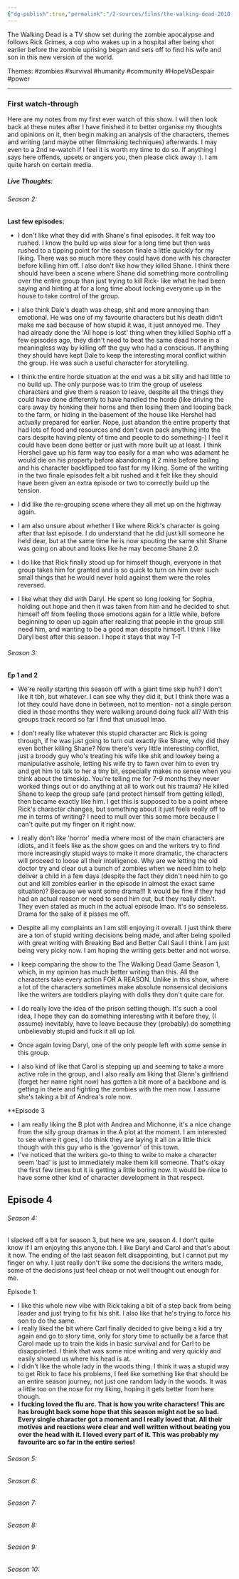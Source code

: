 ```yaml
---
{"dg-publish":true,"permalink":"/2-sources/films/the-walking-dead-2010-2022/","title":"The Walking Dead","tags":["mediaDB/tv/series","tvshow"],"created":"2025-08-08T10:30:51.688+10:00","updated":"2025-10-19T12:41:21.542+11:00"}
---
```


The Walking Dead is a TV show set during the zombie apocalypse and follows Rick Grimes, a cop who wakes up in a hospital after being shot earlier before the zombie uprising began and sets off to find his wife and son in this new version of the world. 

Themes: #zombies #survival #humanity #community #HopeVsDespair #power 


<hr>

### First watch-through
Here are my notes from my first ever watch of this show. I will then look back at these notes after I have finished it to better organise my thoughts and opinions on it, then begin making an analysis of the characters, themes and writing (and maybe other filmmaking techniques) afterwards. I may even to a 2nd re-watch if I feel it is worth my time to do so. 
If anything I says here offends, upsets or angers you, then please click away :). I am quite harsh on certain media. 
##### Live Thoughts:
###### Season 2:
**Last few episodes:**
- I don't like what they did with Shane's final episodes. It felt way too rushed. I know the build up was slow for a long time but then was rushed to a tipping point for the season finale a little quickly for my liking. There was so much more they could have done with his character before killing him off. I also don't like how they killed Shane. I think there should have been a scene where Shane did something more controlling over the entire group than just trying to kill Rick- like what he had been saying and hinting at for a long time about locking everyone up in the house to take control of the group. 
  
- I also think Dale's death was cheap, shit and more annoying than emotional. He was one of my favourite characters but his death didn't make me sad because of how stupid it was, it just annoyed me. They had already done the 'All hope is lost' thing when they killed Sophia off a few episodes ago, they didn't need to beat the same dead horse in a meaningless way by killing off the guy who had a conscious. If anything they should have kept Dale to keep the interesting moral conflict within the group. He was such a useful character for storytelling.
  
- I think the entire horde situation at the end was a bit silly and had little to no build up. The only purpose was to trim the group of useless characters and give them a reason to leave, despite all the things they could have done differently to have handled the horde (like driving the cars away by honking their horns and then losing them and looping back to the farm, or hiding in the basement of the house like Hershel had actually prepared for earlier. Nope, just abandon the entire property that had lots of food and resources and don't even pack anything into the cars despite having plenty of time and people to do something-) I feel it could have been done better or just with more built up at least. I think Hershel gave up his farm way too easily for a man who was adamant he would die on his property before abandoning it 2 mins before bailing and his character backflipped too fast for my liking. Some of the writing in the two finale episodes felt a bit rushed and it felt like they should have been given an extra episode or two to correctly build up the tension.
  
- I did like the re-grouping scene where they all met up on the highway again.
  
- I am also unsure about whether I like where Rick's character is going after that last episode. I do understand that he did just kill someone he held dear, but at the same time he is now spouting the same shit Shane was going on about and looks like he may become Shane 2.0.
  
- I do like that Rick finally stood up for himself though, everyone in that group takes him for granted and is so quick to turn on him over such small things that he would never hold against them were the roles reversed.
  
- I like what they did with Daryl. He spent so long looking for Sophia, holding out hope and then it was taken from him and he decided to shut himself off from feeling those emotions again for a little while, before beginning to open up again after realizing that people in the group still need him, and wanting to be a good man despite himself. I think I like Daryl best after this season. I hope it stays that way T-T 

###### Season 3:
**Ep 1 and 2**
- We're really starting this season off with a giant time skip huh? I don't like it tbh, but whatever. I can see why they did it, but I think there was a lot they could have done in between, not to mention- not a single person died in those months they were walking around doing fuck all? With this groups track record so far I find that unusual lmao. 
  
- I don't really like whatever this stupid character arc Rick is going through, if he was just going to turn out exactly like Shane, why did they even bother killing Shane? Now there's very little interesting conflict, just a broody guy who's treating his wife like shit and lowkey being a manipulative asshole, letting his wife try to fawn over him to even try and get him to talk to her a tiny bit, especially makes no sense when you think about the timeskip. You're telling me for 7-9 months they never worked things out or do anything at all to work out his trauma? He killed Shane to keep the group safe (and protect himself from getting killed), then became exactly like him. I get this is supposed to be a point where Rick's character changes, but something about it just feels really off to me in terms of writing? I need to mull over this some more because I can't quite put my finger on it right now.
  
- I really don't like 'horror' media where most of the main characters are idiots, and it feels like as the show goes on and the writers try to find more increasingly stupid ways to make it more dramatic, the characters will proceed to loose all their intelligence. Why are we letting the old doctor try and clear out a bunch of zombies when we need him to help deliver a child in a few days (despite the fact they didn't need him to go out and kill zombies earlier in the episode in almost the exact same situation)? Because we want some drama!!! It would be fine if they had had an actual reason or need to send him out, but they really didn't. They even stated as much in the actual episode lmao. It's so senseless. Drama for the sake of it pisses me off.
  
- Despite all my complaints an I am still enjoying it overall. I just think there are a ton of stupid writing decisions being made, and after being spoiled with great writing with Breaking Bad and Better Call Saul I think I am just being very picky now. I am hoping the writing gets better and not worse.
  
- I keep comparing the show to the The Walking Dead Game Season 1, which, in my opinion has much better writing than this. All the characters take every action FOR A REASON. Unlike in this show, where a lot of the characters sometimes make absolute nonsensical decisions like the writers are toddlers playing with dolls they don't quite care for. 
  
- I do really love the idea of the prison setting though. It's such a cool idea, I hope they can do something interesting with it before they, (I assume) inevitably, have to leave because they (probably) do something unbelievably stupid and fuck it all up lol. 
  
- Once again loving Daryl, one of the only people left with some sense in this group.
  
- I also kind of like that Carol is stepping up and seeming to take a more active role in the group, and I also really am liking that Glenn's girlfriend (forget her name right now) has gotten a bit more of a backbone and is getting in there and fighting the zombies with the men now. I assume she's taking a bit of Andrea's role now.  

**Episode 3
- I am really liking the B plot with Andrea and Michonne, it's a nice change from the silly group dramas in the A plot at the moment. I am interested to see where it goes, I do think they are laying it all on a little thick though with this guy who is the 'governor' of this town. 
- I've noticed that the writers go-to thing to write to make a character seem 'bad' is just to immediately make them kill someone. That's okay the first few times but it is getting a little boring now. It would be nice to have some other kind of character development in that respect. 

**Episode 4**
- 

###### Season 4:
I slacked off a bit for season 3, but here we are, season 4. 
I don't quite know if I am enjoying this anyone tbh. I like Daryl and Carol and that's about it now. The ending of the last season felt disappointing, but I cannot put my finger on why. 
I just really don't like some the decisions the writers made, some of the decisions just feel cheap or not well thought out enough for me. 

Episode 1:
- I like this whole new vibe with Rick taking a bit of a step back from being leader and just trying to fix his shit. I also like that he's trying to force his son to do the same.
- I really liked the bit where Carl finally decided to give being a kid a try again and go to story time, only for story time to actually be a farce that Carol made up to train the kids in basic survival and for Carl to be disappointed. I think that was some nice writing and very quickly and easily showed us where his head is at. 
- I didn't like the whole lady in the woods thing. I think it was a stupid way to get Rick to face his problems, I feel like something like that should be an entire season journey, not just one random lady in the woods. It was a little too on the nose for my liking, hoping it gets better from here though. 
- **I fucking loved the flu arc. That is how you write characters! This arc has brought back some hope that this season might not be so bad. Every single character got a moment and I really loved that. All their motives and reactions were clear and well written without beating you over the head with it. I loved every part of it. This was probably my favourite arc so far in the entire series!** 

###### Season 5:

###### Season 6:

###### Season 7:

###### Season 8:

###### Season 9:

###### Season 10:
